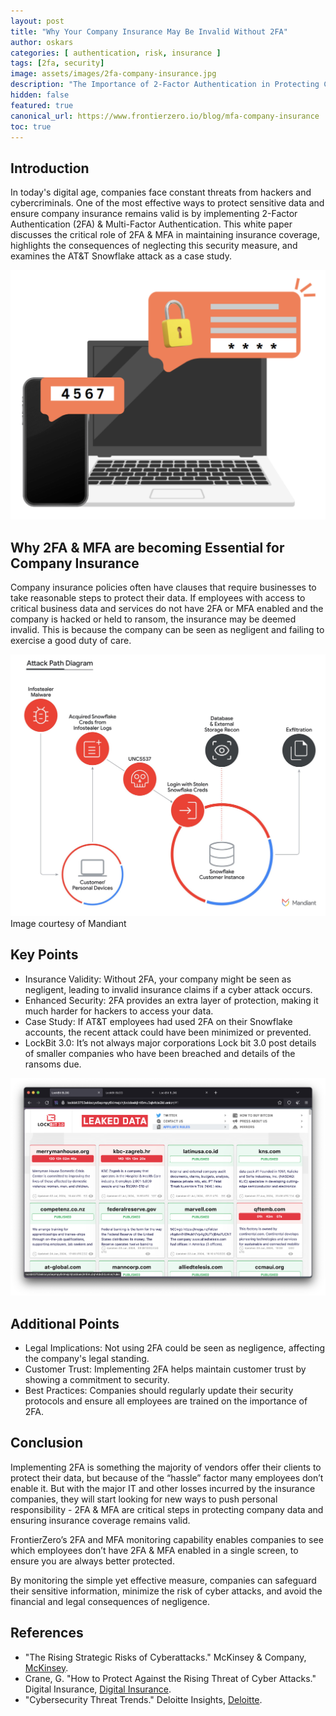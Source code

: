 ```yaml
---
layout: post
title: "Why Your Company Insurance May Be Invalid Without 2FA"
author: oskars
categories: [ authentication, risk, insurance ]
tags: [2fa, security]
image: assets/images/2fa-company-insurance.jpg
description: "The Importance of 2-Factor Authentication in Protecting Company Insurance"
hidden: false
featured: true
canonical_url: https://www.frontierzero.io/blog/mfa-company-insurance
toc: true
---
```


## Introduction

In today's digital age, companies face constant threats from hackers and cybercriminals. One of the most effective ways to protect sensitive data and ensure company insurance remains valid is by implementing 2-Factor Authentication (2FA) & Multi-Factor Authentication. This white paper discusses the critical role of 2FA & MFA in maintaining insurance coverage, highlights the consequences of neglecting this security measure, and examines the AT&T Snowflake attack as a case study.

![Multi-factor authentication](/assets/images/2fa-intro.png)

## Why 2FA & MFA are becoming Essential for Company Insurance

Company insurance policies often have clauses that require businesses to take reasonable steps to protect their data. If employees with access to critical business data and services do not have 2FA or MFA enabled and the company is hacked or held to ransom, the insurance may be deemed invalid. This is because the company can be seen as negligent and failing to exercise a good duty of care.

![Mandiant Snowflake breach analysis](/assets/images/mandiant-snowflake-analysis.png)
Image courtesy of Mandiant

## Key Points

- Insurance Validity: Without 2FA, your company might be seen as negligent, leading to invalid insurance claims if a cyber attack occurs.
- Enhanced Security: 2FA provides an extra layer of protection, making it much harder for hackers to access your data.
- Case Study: If AT&T employees had used 2FA on their Snowflake accounts, the recent attack could have been minimized or prevented.
- LockBit 3.0: It’s not always major corporations Lock bit 3.0 post details of smaller companies who have been breached and details of the ransoms due.

![Lockbit 3.0 ransomware official blog page](/assets/images/lockbit-3.0-ransomware-blog.png)

## Additional Points

- Legal Implications: Not using 2FA could be seen as negligence, affecting the company's legal standing.
- Customer Trust: Implementing 2FA helps maintain customer trust by showing a commitment to security.
- Best Practices: Companies should regularly update their security protocols and ensure all employees are trained on the importance of 2FA.

## Conclusion

Implementing 2FA is something the majority of vendors offer their clients to protect their data, but because of the “hassle” factor many employees don’t enable it. But with the major IT and other losses incurred by the insurance companies, they will start looking for new ways to push personal responsibility - 2FA & MFA are critical steps in protecting company data and ensuring insurance coverage remains valid. 

FrontierZero’s 2FA and MFA monitoring capability enables companies to see which employees don’t have 2FA & MFA enabled in a single screen, to ensure you are always better protected. 

By monitoring the simple yet effective measure, companies can safeguard their sensitive information, minimize the risk of cyber attacks, and avoid the financial and legal consequences of negligence.

## References
- "The Rising Strategic Risks of Cyberattacks." McKinsey & Company, [McKinsey](https://www.mckinsey.com/business-functions/mckinsey-digital/our-insights/the-rising-strategic-risks-of-cyberattacks).
- Crane, G. "How to Protect Against the Rising Threat of Cyber Attacks." Digital Insurance, [Digital Insurance](https://www.dig-in.com/articles/how-to-protect-against-the-rising-threat-of-cyber-attacks).
- "Cybersecurity Threat Trends." Deloitte Insights, [Deloitte](https://www2.deloitte.com/insights/us/en/topics/risk-management/cybersecurity-threat-trends.html).

